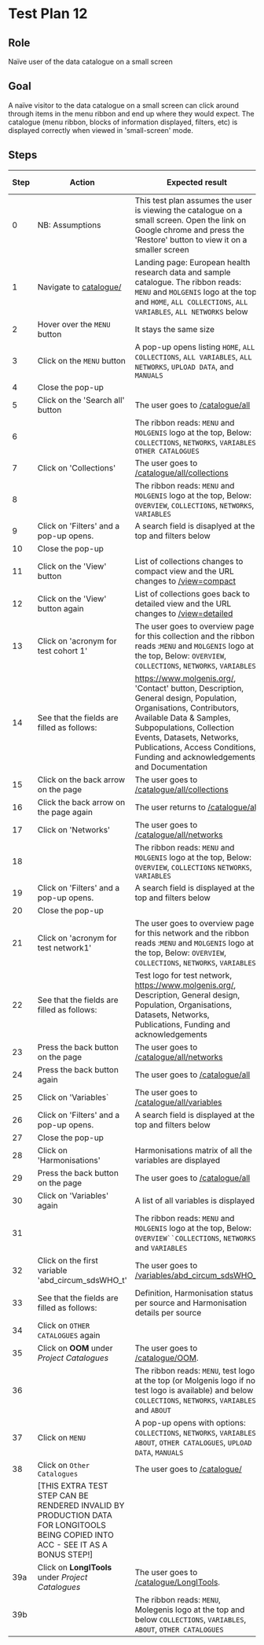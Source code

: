 # Test Plan 12

## Role

Naïve user of the data catalogue on a small screen

## Goal

A naïve visitor to the data catalogue on a small screen can click around through items in the menu ribbon
and end up where they would expect.
The catalogue (menu ribbon, blocks of information displayed, filters, etc) is displayed correctly
when viewed in 'small-screen' mode.

## Steps

| Step | Action | Expected result | Github bug/issue | Playwright test |
| ---- | ------ | --------------- |----------------- | --------------- |
| 0 | NB: Assumptions | This test plan assumes the user is viewing the catalogue on a small screen. Open the link on Google chrome and press the 'Restore' button to view it on a smaller screen | | |
| 1 | Navigate to [catalogue/](https://data-catalogue-acc.molgeniscloud.org/testCatalogue/catalogue/) | Landing page: European health research data and sample catalogue. The ribbon reads: `MENU` and `MOLGENIS` logo at the top and `HOME`, `ALL COLLECTIONS`, `ALL VARIABLES`, `ALL NETWORKS` below | | |
| 2 | Hover over the `MENU` button | It stays the same size| | |
| 3 | Click on the `MENU` button | A pop-up opens listing `HOME`, `ALL COLLECTIONS`, `ALL VARIABLES`, `ALL NETWORKS`, `UPLOAD DATA`, and `MANUALS`| | |
| 4 | Close the pop-up | | | |
| 5 | Click on the 'Search all' button | The user goes to [/catalogue/all](https://data-catalogue-acc.molgeniscloud.org/testCatalogue/catalogue/all) | | |
| 6 | | The ribbon reads: `MENU` and `MOLGENIS` logo at the top, Below: `COLLECTIONS`, `NETWORKS`, `VARIABLES`, `OTHER CATALOGUES` | | |
| 7 | Click on 'Collections' | The user goes to  [/catalogue/all/collections](https://data-catalogue-acc.molgeniscloud.org/testCatalogue/catalogue/all/collections) | | |
| 8 | | The ribbon reads: `MENU` and `MOLGENIS` logo at the top, Below: `OVERVIEW`, `COLLECTIONS`, `NETWORKS`, `VARIABLES` | | |
| 9 | Click on 'Filters' and a pop-up opens. | A search field is disaplyed at the top and filters below | | |
| 10 | Close the pop-up | | | |
| 11 | Click on the 'View' button | List of collections changes to compact view and the URL changes to [/view=compact](https://data-catalogue-acc.molgeniscloud.org/testCatalogue/catalogue/all/collections?view=compact) | | |
| 12 | Click on the 'View' button again | List of collections goes back to detailed view and the URL changes to [/view=detailed](https://data-catalogue-acc.molgeniscloud.org/testCatalogue/catalogue/all/collections?view=detailed) | | |
| 13 | Click on 'acronym for test cohort 1' | The user goes to overview page for this collection and the ribbon reads :`MENU` and `MOLGENIS` logo at the top, Below: `OVERVIEW`, `COLLECTIONS`, `NETWORKS`, `VARIABLES` | | |
| 14 | See that the fields are filled as follows: | <https://www.molgenis.org/>, 'Contact' button, Description, General design, Population, Organisations, Contributors, Available Data & Samples, Subpopulations, Collection Events, Datasets, Networks, Publications, Access Conditions, Funding and acknowledgements, and Documentation | | |
| 15 | Click on the back arrow on the page| The user goes to  [/catalogue/all/collections](https://data-catalogue-acc.molgeniscloud.org/testCatalogue/catalogue/all/collections) | | |
| 16 | Click the back arrow on the page again | The user returns to [/catalogue/all](https://data-catalogue-acc.molgeniscloud.org/testCatalogue/catalogue/all) | | |
| 17 | Click on 'Networks'| The user goes to [/catalogue/all/networks](https://data-catalogue-acc.molgeniscloud.org/testCatalogue/catalogue/all/networks) | | |
| 18 | | The ribbon reads: `MENU` and `MOLGENIS` logo at the top, Below: `OVERVIEW`, `COLLECTIONS` `NETWORKS`, `VARIABLES` | | |
| 19 | Click on 'Filters' and a pop-up opens. | A search field is displayed at the top and filters below | | |
| 20 | Close the pop-up | | | |
| 21 | Click on 'acronym for test network1' | The user goes to overview page for this network and the ribbon reads :`MENU` and `MOLGENIS` logo at the top, Below: `OVERVIEW`, `COLLECTIONS`, `NETWORKS`, `VARIABLES` | | |
| 22 | See that the fields are filled as follows: | Test logo for test network, <https://www.molgenis.org/>, Description, General design, Population, Organisations, Datasets, Networks, Publications, Funding and acknowledgements | | |
| 23 | Press the back button on the page | The user goes to [/catalogue/all/networks](https://data-catalogue-acc.molgeniscloud.org/testCatalogue/catalogue/all/networks) | | |
| 24 | Press the back button again | The user goes to [/catalogue/all](https://data-catalogue-acc.molgeniscloud.org/testCatalogue/catalogue/all) | | |
| 25 | Click on 'Variables` | The user goes to [/catalogue/all/variables](https://data-catalogue-acc.molgeniscloud.org/testCatalogue/catalogue/all/variables) | | |
| 26 | Click on 'Filters' and a pop-up opens. | A search field is displayed at the top and filters below | | |
| 27 | Close the pop-up | | | |
| 28 | Click on 'Harmonisations' | Harmonisations matrix of all the variables are displayed | | |
| 29 | Press the back button on the page | The user goes to [/catalogue/all](https://data-catalogue-acc.molgeniscloud.org/testCatalogue/catalogue/all) | | |
| 30 | Click on 'Variables' again | A list of all variables is displayed | | |
| 31 | | The ribbon reads: `MENU` and `MOLGENIS` logo at the top, Below: `OVERVIEW``COLLECTIONS`, `NETWORKS`,  and `VARIABLES` | | |
| 32 | Click on the first variable 'abd_circum_sdsWHO_t' | The user goes to [/variables/abd_circum_sdsWHO_t](https://data-catalogue-acc.molgeniscloud.org/testCatalogue/catalogue/all/variables/abd_circum_sdsWHO_t-ATHLETE-outcome_ath-ATHLETE?keys={%22name%22:%22abd_circum_sdsWHO_t%22,%22resource%22:{%22id%22:%22ATHLETE%22},%22dataset%22:{%22name%22:%22outcome_ath%22,%22resource%22:{%22id%22:%22ATHLETE%22}}}) | | |
| 33 | See that the fields are filled as follows: | Definition, Harmonisation status per source and Harmonisation details per source | | |
| 34 | Click on `OTHER CATALOGUES` again | | | |
| 35 | Click on **OOM** under *Project Catalogues* | The user goes to [/catalogue/OOM](https://data-catalogue-acc.molgeniscloud.org/testCatalogue/catalogue/OOM). | | |
| 36 | | The ribbon reads: `MENU`, test logo at the top (or Molgenis logo if no test logo is available) and below `COLLECTIONS`, `NETWORKS`, `VARIABLES`, and `ABOUT` | | |
| 37 | Click on `MENU` | A pop-up opens with options: `COLLECTIONS`, `NETWORKS`, `VARIABLES`, `ABOUT`, `OTHER CATALOGUES`, `UPLOAD DATA`, `MANUALS` | | |
| 38 | Click on `Other Catalogues` | The user goes to [/catalogue/](https://data-catalogue-acc.molgeniscloud.org/testCatalogue/catalogue/) | | |
| | [THIS EXTRA TEST STEP CAN BE RENDERED INVALID BY PRODUCTION DATA FOR LONGITOOLS BEING COPIED INTO ACC - SEE IT AS A BONUS STEP!] | | | |
| 39a | Click on **LongITools** under *Project Catalogues* | The user goes to [/catalogue/LongITools](https://data-catalogue-acc.molgeniscloud.org/testCatalogue/catalogue/LongITools). | | |
| 39b | | The ribbon reads: `MENU`, Molegenis logo at the top and below `COLLECTIONS`, `VARIABLES`, `ABOUT`, `OTHER CATALOGUES` | | |
